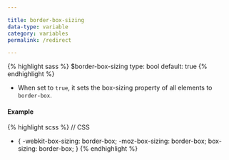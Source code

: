 ```yaml
---

title: border-box-sizing
data-type: variable
category: variables
permalink: /redirect

---
```


{% highlight sass %}
$border-box-sizing
  type: bool
  default: true
{% endhighlight %}

- When set to `true`, it sets the box-sizing property of all elements to `border-box`.

#### Example

{% highlight scss %}
// CSS
* {
  -webkit-box-sizing: border-box;
  -moz-box-sizing: border-box;
  box-sizing: border-box;
}
{% endhighlight %}
